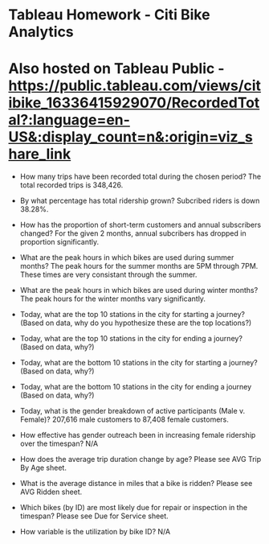 # Tableau Homework - Citi Bike Analytics

# Also hosted on Tableau Public - https://public.tableau.com/views/citibike_16336415929070/RecordedTotal?:language=en-US&:display_count=n&:origin=viz_share_link

* How many trips have been recorded total during the chosen period? The total recorded trips is 348,426.

* By what percentage has total ridership grown? Subcribed riders is down 38.28%.

* How has the proportion of short-term customers and annual subscribers changed? For the given 2 months, annual subcribers has dropped in proportion significantly.

* What are the peak hours in which bikes are used during summer months? The peak hours for the summer months are 5PM through 7PM. These times are very consistant through the summer.

* What are the peak hours in which bikes are used during winter months? The peak hours for the winter months vary significantly. 

* Today, what are the top 10 stations in the city for starting a journey? (Based on data, why do you hypothesize these are the top locations?)

* Today, what are the top 10 stations in the city for ending a journey? (Based on data, why?)

* Today, what are the bottom 10 stations in the city for starting a journey? (Based on data, why?)

* Today, what are the bottom 10 stations in the city for ending a journey (Based on data, why?)

* Today, what is the gender breakdown of active participants (Male v. Female)? 207,616 male customers to 87,408 female customers.

* How effective has gender outreach been in increasing female ridership over the timespan? N/A

* How does the average trip duration change by age? Please see AVG Trip By Age sheet.

* What is the average distance in miles that a bike is ridden? Please see AVG Ridden sheet.

* Which bikes (by ID) are most likely due for repair or inspection in the timespan? Please see Due for Service sheet.

* How variable is the utilization by bike ID? N/A